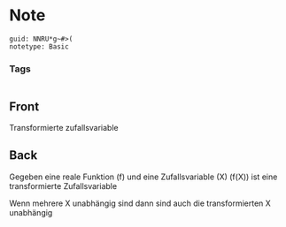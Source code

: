 # Note
```
guid: NNRU*g~#>(
notetype: Basic
```

### Tags
```
```

## Front
Transformierte zufallsvariable

## Back
Gegeben eine reale Funktion \(f\) und eine Zufallsvariable \(X\)
\(f(X)\) ist eine transformierte Zufallsvariable

Wenn mehrere X unabhängig sind dann sind auch die transformierten X unabhängig
